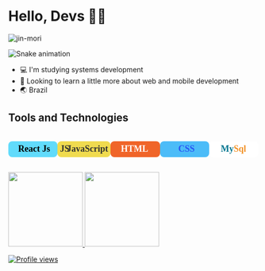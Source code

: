 #  Hello, Devs 🍷🗿

![jin-mori](https://user-images.githubusercontent.com/112659736/204279389-d7b0e374-0cca-46fa-b811-cfa5d0eb6bcf.gif)

![Snake animation](https://github.com/pablootechar/pablootechar/blob/output/github-contribution-grid-snake.svg)

- 💻 I'm studying systems development
- 👻 Looking to learn a little more about web and mobile development
- 🌏 Brazil


## Tools and Technologies
<br>

<div style="display: flex; flex-direction: row; justify-content: space-between; margin-bottom: 30px">
    <div style="height: 26px; display: flex; flex-direction: row; align-items: center; width: 150px; background: #61DBFB; padding: 3px 5px; justify-content: space-around; border-radius: 8px; position: relative;">
        <img src="https://static-00.iconduck.com/assets.00/react-icon-512x456-5xl7nmtw.png" alt="">
        <span style="margin-left: -15px; font-family: consolas; font-size: 18px; font-weight: bold; color: black;">React Js</span>
    </div>
    <div style="height: 26px; display: flex; flex-direction: row; align-items: center; width: 150px; background: #f0db4f; padding: 3px 5px; justify-content: space-around; border-radius: 8px;">
        <span style="font-family: consolas; font-size: 18px; font-weight: bold; color: #323330;">JS</span>
        <span style="margin-left: -5px; font-family: consolas; font-size: 18px; font-weight: bold; color: #323330;">JavaScript</span>
    </div>
    <div style="height: 26px; display: flex; flex-direction: row; align-items: center; width: 150px; background: #f06529; padding: 3px 5px; justify-content: space-around; border-radius: 8px;">
        <img src="https://www.w3.org/html/logo/downloads/HTML5_1Color_White.svg" alt="">
        <span style="margin-left: -40px; font-family: consolas; font-size: 18px; font-weight: bold; color: #fff;">HTML</span>
    </div>
    <div style="height: 26px; display: flex; flex-direction: row; align-items: center; width: 150px; background: #4cbcf8; padding: 3px 5px; justify-content: space-around; border-radius: 8px;">
        <img src="https://www.seekpng.com/png/full/141-1415372_css3-icon-png.png" alt="">
        <span style="margin-left: -40px; font-family: consolas; font-size: 18px; font-weight: bold; color: #2955f4">CSS</span>
    </div>
    <div style="height: 26px; display: flex; flex-direction: row; align-items: center; width: 150px; background: #fff; padding: 3px 5px; justify-content: space-around; border-radius: 8px;">
        <img src="https://cdn-icons-png.flaticon.com/512/5968/5968313.png" alt="">
        <span style="margin-left: -40px; font-family: consolas; font-size: 18px; font-weight: bold; color: #00758F">My<span style="color: #F29126">Sql</span></span>
    </div>
</div>

<div>
<a href="https://github.com/pablootechar">
<img height="150em" src="https://github-readme-stats.vercel.app/api/top-langs/?username=pablootechar&layout=compact&langs_count=7&theme=tokyonight"/>
  <img height="150em" src="https://github-readme-stats.vercel.app/api?username=pablootechar&show_icons=true&theme=tokyonight&include_all_commits=true&count_private=true"/>
</div>

  ![Profile views](https://gpvc.arturio.dev/pablootechar)
